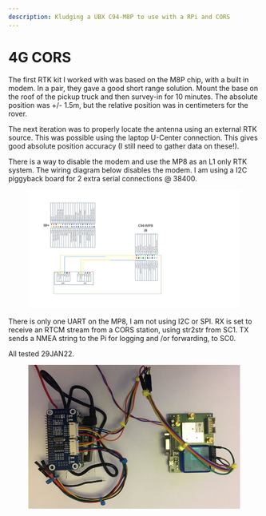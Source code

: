 ```yaml
---
description: Kludging a UBX C94-M8P to use with a RPi and CORS
---
```


# 4G CORS

The first RTK kit I worked with was based on the M8P chip, with a built in modem. In a pair, they gave a good short range solution. Mount the base on the roof of the pickup truck and then survey-in for 10 minutes. The absolute position was +/- 1.5m, but the relative position was in centimeters for the rover.

The next iteration was to properly locate the antenna using an external RTK source. This was possible using the laptop U-Center connection. This gives good absolute position accuracy (I still need to gather data on these!).

There is a way to disable the modem and use the MP8 as an L1 only RTK system. The wiring diagram below disables the modem. I am using a I2C piggyback board for 2 extra serial connections @ 38400.

<figure><img src="../.gitbook/assets/image.png" alt=""><figcaption></figcaption></figure>

There is only one UART on the MP8, I am not using I2C or SPI. RX is set to receive an RTCM stream from a CORS station, using str2str from SC1. TX sends a NMEA string to the Pi for logging and /or forwarding, to SC0.

All tested 29JAN22.

<figure><img src="../.gitbook/assets/image (1).png" alt=""><figcaption></figcaption></figure>
